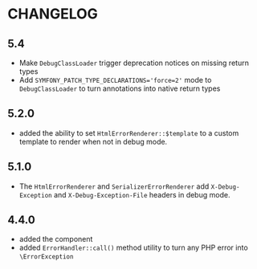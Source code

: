 # CHANGELOG

## 5.4

- Make `DebugClassLoader` trigger deprecation notices on missing return types
- Add `SYMFONY_PATCH_TYPE_DECLARATIONS='force=2'` mode to `DebugClassLoader` to turn annotations into native return types

## 5.2.0

- added the ability to set `HtmlErrorRenderer::$template` to a custom template to render when not in debug mode.

## 5.1.0

- The `HtmlErrorRenderer` and `SerializerErrorRenderer` add `X-Debug-Exception` and `X-Debug-Exception-File` headers in debug mode.

## 4.4.0

- added the component
- added `ErrorHandler::call()` method utility to turn any PHP error into `\ErrorException`
